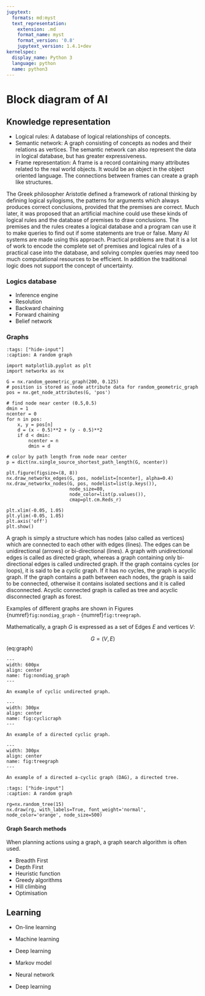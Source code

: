 ```yaml
---
jupytext:
  formats: md:myst
  text_representation:
    extension: .md
    format_name: myst
    format_version: '0.8'
    jupytext_version: 1.4.1+dev
kernelspec:
  display_name: Python 3
  language: python
  name: python3
---
```


Block diagram of AI
====================


## Knowledge representation

- Logical rules: A database of logical relationships of concepts.
- Semantic network: A graph consisting of concepts as nodes and their relations as vertices. The semantic network can also represent the data in logical database, but has greater expressiveness.
- Frame representation: A frame is a record containing many attributes related to the real world objects. It would be an object in the object oriented language. The connections between frames can create a graph like structures.

The Greek philosopher Aristotle defined a framework of rational thinking by defining logical syllogisms, the patterns for arguments which always produces correct conclusions, provided that the premises are correct. Much later, it was proposed that an artificial machine could use these kinds of logical rules and the database of premises to draw conclusions. The premises and the rules creates a logical database and a program can use it to make queries to find out if some statements are true or false. Many AI systems are made using this approach. Practical problems are that it is a lot of work to encode the complete set of premises and logical rules of a practical case into the database, and solving complex queries may need too much computational resources to be efficient. In addition the traditional logic does not support the concept of uncertainty.



### Logics database

- Inference engine
- Resolution
- Backward chaining
- Forward chaining
- Belief network

### Graphs

```{code-cell} ipython3
:tags: ["hide-input"]
:caption: A random graph

import matplotlib.pyplot as plt
import networkx as nx

G = nx.random_geometric_graph(200, 0.125)
# position is stored as node attribute data for random_geometric_graph
pos = nx.get_node_attributes(G, 'pos')

# find node near center (0.5,0.5)
dmin = 1
ncenter = 0
for n in pos:
    x, y = pos[n]
    d = (x - 0.5)**2 + (y - 0.5)**2
    if d < dmin:
        ncenter = n
        dmin = d

# color by path length from node near center
p = dict(nx.single_source_shortest_path_length(G, ncenter))

plt.figure(figsize=(8, 8))
nx.draw_networkx_edges(G, pos, nodelist=[ncenter], alpha=0.4)
nx.draw_networkx_nodes(G, pos, nodelist=list(p.keys()),
                       node_size=80,
                       node_color=list(p.values()),
                       cmap=plt.cm.Reds_r)

plt.xlim(-0.05, 1.05)
plt.ylim(-0.05, 1.05)
plt.axis('off')
plt.show()

```

A graph is simply a structure which has nodes (also called as vertices) which are connected to each other with edges (lines). The edges can be unidirectional (arrows) or bi-directional (lines). A graph with unidirectional edges is called as directed graph, whereas a graph containing only bi-directional edges is called undirected graph. If the graph contains cycles (or loops), it is said to be a cyclic graph. If it has no cycles, the graph is acyclic graph. If the graph contains a path between each nodes, the graph is said to be connected, otherwise it contains isolated sections and it is called disconnected.
Acyclic connected graph is called as tree and acyclic disconnected graph as forest.

Examples of different graphs are shown in Figures {numref}`fig:nondiag_graph` - {numref}`fig:treegraph`.

Mathematically, a graph $G$ is expressed as a set of Edges $E$ and vertices $V$:

$$
  G=(V,E)
$$ (eq:graph)

```{figure} figures/graafi_nondirectional.svg
---
width: 600px
align: center
name: fig:nondiag_graph
---

An example of cyclic undirected graph.
```


```{figure} figures/graafi_cyclic.svg
---
width: 300px
align: center
name: fig:cyclicraph
---

An example of a directed cyclic graph.
```


```{figure} figures/graafi_DAG.svg
---
width: 300px
align: center
name: fig:treegraph
---

An example of a directed a-cyclic graph (DAG), a directed tree.
```



```{code-cell} ipython3
:tags: ["hide-input"]
:caption: A random graph

rg=nx.random_tree(15)
nx.draw(rg, with_labels=True, font_weight='normal', node_color='orange', node_size=500)
```


#### Graph Search methods

When planning actions using a graph, a graph search algorithm is often used.

- Breadth First
- Depth First
- Heuristic function
- Greedy algorithms
- Hill climbing
- Optimisation

## Learning

- On-line learning
- Machine learning
- Deep learning


- Markov model
- Neural network
- Deep learning
